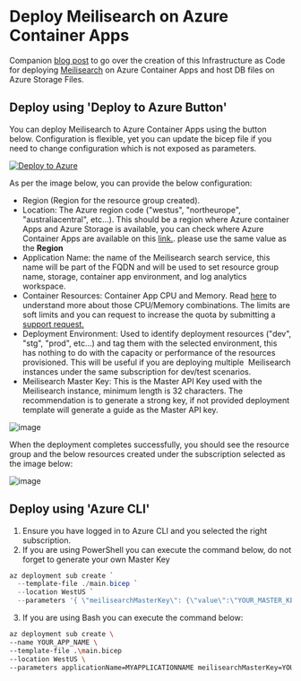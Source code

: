 # Deploy Meilisearch on Azure Container Apps
Companion [blog post](https://bit.ly/3TavzGb) to go over the creation of this Infrastructure as Code for deploying [Meilisearch](https://www.meilisearch.com/) on Azure Container Apps and host DB files on Azure Storage Files.

## Deploy using 'Deploy to Azure Button'
You can deploy Meilisearch to Azure Container Apps using the button below. Configuration is flexible, yet you can update the bicep file if you need to change configuration which is not exposed as parameters.

[![Deploy to Azure](https://aka.ms/deploytoazurebutton)](https://portal.azure.com/#create/Microsoft.Template/uri/https%3A%2F%2Fraw.githubusercontent.com%2Ftjoudeh%2FContainer-Apps-Meilisearch%2Fmaster%2Fdeploy%2Fmain.json)

As per the image below, you can provide the below configuration:

- Region (Region for the resource group created).
- Location: The Azure region code ("westus", "northeurope", "australiacentral", etc...). This should be a region where Azure container Apps and Azure Storage is available, you can check where Azure Container Apps are available on this [link.](https://azure.microsoft.com/en-us/explore/global-infrastructure/products-by-region/?products=storage,container-apps&regions=all). please use the same value as the **Region**
- Application Name: the name of the Meilisearch search service, this name will be part of the FQDN and will be used to set resource group name, storage, container app environment, and log analytics workspace.
- Container Resources: Container App CPU and Memory. Read [here](https://learn.microsoft.com/en-us/azure/container-apps/containers#configuration) to understand more about those CPU/Memory combinations. The limits are soft limits and you can request to increase the quota by submitting a [support request.](https://azure.microsoft.com/support/create-ticket/)
- Deployment Environment: Used to identify deployment resources ("dev", "stg", "prod", etc...) and tag them with the selected environment, this has nothing to do with the capacity or performance of the resources provisioned. This will be useful if you are deploying multiple  Meilisearch instances under the same subscription for dev/test scenarios.
- Meilisearch Master Key: This is the Master API Key used with the Meilisearch instance, minimum length is 32 characters. The recommendation is to generate a strong key, if not provided deployment template will generate a guide as the Master API key.

![image](https://user-images.githubusercontent.com/3114431/194722145-090b113e-9a6d-4f50-ae07-c87ab8298009.png)

When the deployment completes successfully, you should see the resource group and the below resources created under the subscription selected as the image below:

![image](https://user-images.githubusercontent.com/3114431/194722158-842e86b6-f675-45b3-aeee-1d1b9c4a40b1.png)

## Deploy using 'Azure CLI'
1. Ensure you have logged in to Azure CLI and you selected the right subscription.
2. If you are using PowerShell you can execute the command below, do not forget to generate your own Master Key

```PowerShell
az deployment sub create `
  --template-file ./main.bicep `
  --location WestUS `
  --parameters '{ \"meilisearchMasterKey\": {\"value\":\"YOUR_MASTER_KEY\"}, \"applicationName\": {\"value\":\"YOUR_APP_NAME\"}, \"deploymentEnvironment\": {\"value\":\"dev\"}, \"location\": {\"value\":\"westus\"} }'
```

3. If you are using Bash you can execute the command below:
```bash
az deployment sub create \
--name YOUR_APP_NAME \
--template-file .\main.bicep 
--location WestUS \
--parameters applicationName=MYAPPLICATIONNAME meilisearchMasterKey=YOUR_MASTER_KEY deploymentEnvironment=dev location=westus
```







